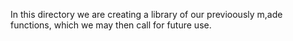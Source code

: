  In this directory we are creating a library of our previoously m,ade functions, which we may then call for future use.
